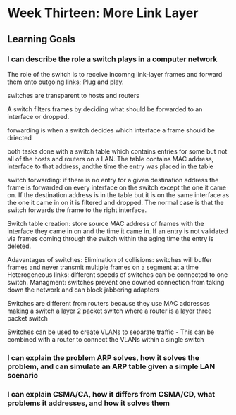# Week Thirteen: More Link Layer

## Learning Goals

### I can describe the role a switch plays in a computer network

The role of the switch is to receive incomng link-layer frames and forward them onto outgoing links; Plug and play.

switches are transparent to hosts and routers

A switch filters frames by deciding what should be forwarded to an interface or dropped.

forwarding is when a switch decides which interface a frame should be driected

both tasks done with a switch table which contains entries for some but not all of the hosts and routers on a LAN. The table contains  MAC address, interface to that address, andthe time the entry was placed in the table

switch forwarding: if there is no entry for a given destination address the frame is forwarded on every interface on the switch except the one it came on. If the destination address is in the table but it is on the same interface as the one it came in on it is filtered and dropped. The normal case is that the switch forwards the frame to the right interface.

Switch table creation: store source MAC address of frames with the interface they came in on and the time it came in. If an entry is not validated via frames coming through the switch within the aging time the entry is deleted.

Adavantages of switches: 
Elimination of collisions: switches will buffer frames and never transmit multiple frames on a segment at a time
Heterogeneous links: different speeds of switches can be connected to one switch.
Managment: switches prevent one downed connection from taking down the network and can block jabbering adapters

Switches are different from routers because they use MAC addresses making a switch a layer 2 packet switch where a router is a layer three packet switch

Switches can be used to create VLANs to separate traffic - This can be combined with a router to connect the VLANs within a single switch

### I can explain the problem ARP solves, how it solves the problem, and can simulate an ARP table given a simple LAN scenario



### I can explain CSMA/CA, how it differs from CSMA/CD, what problems it addresses, and how it solves them

